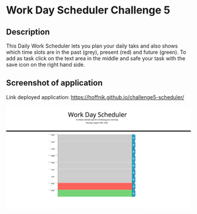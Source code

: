 # Work Day Scheduler Challenge 5

## Description

This Daily Work Scheduler lets you plan your daily taks and also shows which time slots are in the past (grey), present (red) and future (green). To add as task click on the text area in the middle and safe your task with the save icon on the right hand side.

## Screenshot of application

Link deployed application: https://hoffnik.github.io/challenge5-scheduler/

![screenshot](./assets/images/Screenshot.png)
